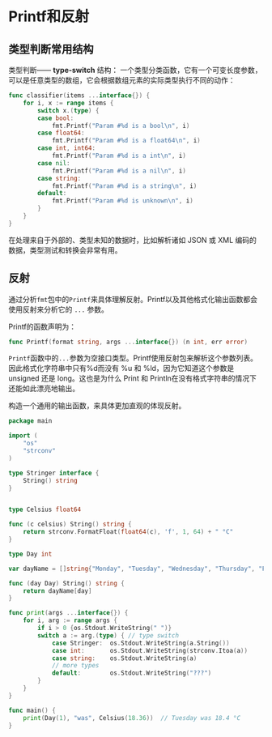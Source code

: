 # Printf和反射

## 类型判断常用结构
类型判断—— **type-switch** 结构： 一个类型分类函数，它有一个可变长度参数，可以是任意类型的数组，它会根据数组元素的实际类型执行不同的动作：

```go
func classifier(items ...interface{}) {
    for i, x := range items {
        switch x.(type) {
        case bool:
            fmt.Printf("Param #%d is a bool\n", i)
        case float64:
            fmt.Printf("Param #%d is a float64\n", i)
        case int, int64:
            fmt.Printf("Param #%d is a int\n", i)
        case nil:
            fmt.Printf("Param #%d is a nil\n", i)
        case string:
            fmt.Printf("Param #%d is a string\n", i)
        default:
            fmt.Printf("Param #%d is unknown\n", i)
        }
    }
}

```

在处理来自于外部的、类型未知的数据时，比如解析诸如 JSON 或 XML 编码的数据，类型测试和转换会非常有用。

## 反射
通过分析`fmt`包中的`Printf`来具体理解反射。Printf以及其他格式化输出函数都会使用反射来分析它的 `...` 参数。

Printf的函数声明为：

```go
func Printf(format string, args ...interface{}) (n int, err error)
```

`Printf`函数中的`...`参数为空接口类型。Printf使用反射包来解析这个参数列表。因此格式化字符串中只有%d而没有 %u 和 %ld，因为它知道这个参数是 unsigned 还是 long。这也是为什么 Print 和 Println在没有格式字符串的情况下还能如此漂亮地输出。

构造一个通用的输出函数，来具体更加直观的体现反射。

```go
package main

import (
    "os"
    "strconv"
)

type Stringer interface {
    String() string
}


type Celsius float64

func (c celsius) String() string {
    return strconv.FormatFloat(float64(c), 'f', 1, 64) + " °C"
}

type Day int

var dayName = []string{"Monday", "Tuesday", "Wednesday", "Thursday", "Friday", "Saturday", "Sunday"}

func (day Day) String() string {
    return dayName[day]
}

func print(args ...interface{}) {
    for i, arg := range args {
        if i > 0 {os.Stdout.WriteString(" ")}
        switch a := arg.(type) { // type switch
            case Stringer:  os.Stdout.WriteString(a.String())
            case int:       os.Stdout.WriteString(strconv.Itoa(a))
            case string:    os.Stdout.WriteString(a)
            // more types
            default:        os.Stdout.WriteString("???")
        }
    }
}

func main() {
    print(Day(1), "was", Celsius(18.36))  // Tuesday was 18.4 °C
}

```
